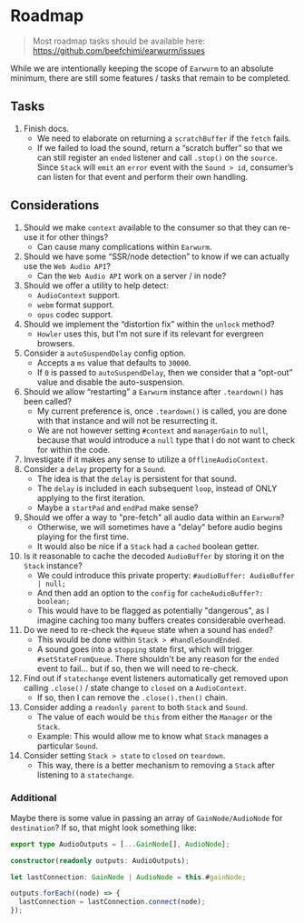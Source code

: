 # Roadmap

> Most roadmap tasks should be available here: <https://github.com/beefchimi/earwurm/issues>

While we are intentionally keeping the scope of `Earwurm` to an absolute minimum, there are still some features / tasks that remain to be completed.

## Tasks

1. Finish docs.
   - We need to elaborate on returning a `scratchBuffer` if the `fetch` fails.
   - If we failed to load the sound, return a “scratch buffer” so that we can still register an `ended` listener and call `.stop()` on the `source`. Since `Stack` will `emit` an `error` event with the `Sound > id`, consumer’s can listen for that event and perform their own handling.

## Considerations

1. Should we make `context` available to the consumer so that they can re-use it for other things?
   - Can cause many complications within `Earwurm`.
2. Should we have some “SSR/node detection” to know if we can actually use the `Web Audio API`?
   - Can the `Web Audio API` work on a server / in node?
3. Should we offer a utility to help detect:
   - `AudioContext` support.
   - `webm` format support.
   - `opus` codec support.
4. Should we implement the “distortion fix” within the `unlock` method?
   - `Howler` uses this, but I'm not sure if its relevant for evergreen browsers.
5. Consider a `autoSuspendDelay` config option.
   - Accepts a `ms` value that defaults to `30000`.
   - If `0` is passed to `autoSuspendDelay`, then we consider that a “opt-out” value and disable the auto-suspension.
6. Should we allow “restarting” a `Earwurm` instance after `.teardown()` has been called?
   - My current preference is, once `.teardown()` is called, you are done with that instance and will not be resurrecting it.
   - We are not however setting `#context` and `managerGain` to `null`, because that would introduce a `null` type that I do not want to check for within the code.
7. Investigate if it makes any sense to utilize a `OfflineAudioContext`.
8. Consider a `delay` property for a `Sound`.
   - The idea is that the `delay` is persistent for that sound.
   - The `delay` is included in each subsequent `loop`, instead of ONLY applying to the first iteration.
   - Maybe a `startPad` and `endPad` make sense?
9. Should we offer a way to "pre-fetch" all audio data within an `Earwurm`?
   - Otherwise, we will sometimes have a "delay" before audio begins playing for the first time.
   - It would also be nice if a `Stack` had a `cached` boolean getter.
10. Is it reasonable to cache the decoded `AudioBuffer` by storing it on the `Stack` instance?
    - We could introduce this private property: `#audioBuffer: AudioBuffer | null;`
    - And then add an option to the `config` for `cacheAudioBuffer?: boolean;`
    - This would have to be flagged as potentially "dangerous", as I imagine caching too many buffers creates considerable overhead.
11. Do we need to re-check the `#queue` state when a sound has `ended`?
    - This would be done within `Stack > #handleSoundEnded`.
    - A sound goes into a `stopping` state first, which will trigger `#setStateFromQueue`. There shouldn't be any reason for the `ended` event to fail… but if so, then we will need to re-check.
12. Find out if `statechange` event listeners automatically get removed upon calling `.close()` / state change to `closed` on a `AudioContext`.
    - If so, then I can remove the `.close().then()` chain.
13. Consider adding a `readonly parent` to both `Stack` and `Sound`.
    - The value of each would be `this` from either the `Manager` or the `Stack`.
    - Example: This would allow me to know what `Stack` manages a particular `Sound`.
14. Consider setting `Stack > state` to `closed` on `teardown`.
    - This way, there is a better mechanism to removing a `Stack` after listening to a `statechange`.

### Additional

Maybe there is some value in passing an array of `GainNode/AudioNode` for `destination`? If so, that might look something like:

```ts
export type AudioOutputs = [...GainNode[], AudioNode];

constructor(readonly outputs: AudioOutputs);

let lastConnection: GainNode | AudioNode = this.#gainNode;

outputs.forEach((node) => {
  lastConnection = lastConnection.connect(node);
});
```
